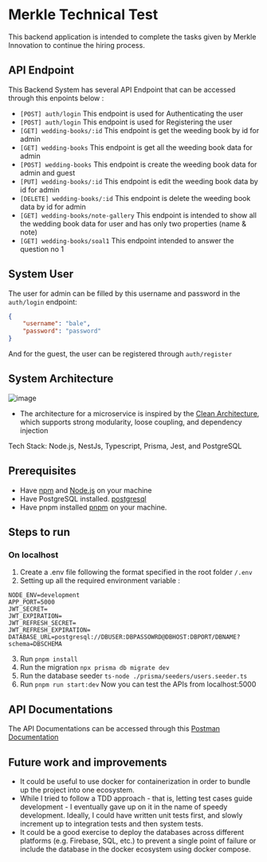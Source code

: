 # Merkle Technical Test

This backend application is intended to complete the tasks given by Merkle Innovation to continue the hiring process.

## API Endpoint

This Backend System has several API Endpoint that can be accessed through this enpoints below :

- `[POST] auth/login` This endpoint is used for Authenticating the user
- `[POST] auth/login` This endpoint is used for Registering the user
- `[GET] wedding-books/:id` This endpoint is get the weeding book by id for admin
- `[GET] wedding-books` This endpoint is get all the weeding book data for admin
- `[POST] wedding-books` This endpoint is create the weeding book data for admin and guest
- `[PUT] wedding-books/:id` This endpoint is edit the weeding book data by id for admin
- `[DELETE] wedding-books/:id` This endpoint is delete the weeding book data by id for admin
- `[GET] wedding-books/note-gallery` This endpoint is intended to show all the wedding book data for user and has only two properties (name & note)
- `[GET] wedding-books/soal1` This endpoint intended to answer the question no 1

## System User
The user for admin can be filled by this username and password in the `auth/login` endpoint:
```json
{
    "username": "bale",
    "password": "password"
}
```
And for the guest, the user can be registered through `auth/register`

## System Architecture

<img alt="image" src="https://user-images.githubusercontent.com/69677864/223522265-3a585a38-0148-4921-bfea-fd19989c8bff.png">

- The architecture for a microservice is inspired by the [Clean Architecture](https://www.freecodecamp.org/news/a-quick-introduction-to-clean-architecture-990c014448d2), which supports strong modularity, loose coupling, and dependency injection

Tech Stack: Node.js, NestJs, Typescript, Prisma, Jest, and PostgreSQL

## Prerequisites

- Have [npm](https://www.npmjs.com) and [Node.js](https://nodejs.dev/en/) on your machine
- Have PostgreSQL installed. [postgresql]()
- Have pnpm installed [pnpm](https://pnpm.io/installation) on your machine.

## Steps to run

### On localhost

1.  Create a .env file following the format specified in the root folder `/.env`
2.  Setting up all the required environment variable :

```
NODE_ENV=development
APP_PORT=5000
JWT_SECRET=
JWT_EXPIRATION=
JWT_REFRESH_SECRET=
JWT_REFRESH_EXPIRATION=
DATABASE_URL=postgresql://DBUSER:DBPASSOWRD@DBHOST:DBPORT/DBNAME?schema=DBSCHEMA
```

3.  Run `pnpm install`
4.  Run the migration `npx prisma db migrate dev`
5.  Run the database seeder `ts-node ./prisma/seeders/users.seeder.ts`
6.  Run `pnpm run start:dev` Now you can test the APIs from localhost:5000

## API Documentations

The API Documentations can be accessed through this [Postman Documentation](https://documenter.getpostman.com/view/24159172/2s9YeG7rjC)

## Future work and improvements

- It could be useful to use docker for containerization in order to bundle up the project into one ecosystem.
- While I tried to follow a TDD approach - that is, letting test cases guide development - I eventually gave up on it in the name of speedy development. Ideally, I could have written unit tests first, and slowly increment up to integration tests and then system tests.
- It could be a good exercise to deploy the databases across different platforms (e.g. Firebase, SQL, etc.) to prevent a single point of failure or include the database in the docker ecosystem using docker compose.
